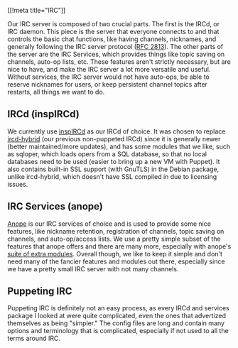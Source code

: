 [[!meta title="IRC"]]

Our IRC server is composed of two crucial parts. The first is the IRCd, or IRC
daemon. This piece is the server that everyone connects to and that controls
the basic chat functions, like having channels, nicknames, and generally
following the IRC server protocol ([RFC 2813][rfc2813]). The other parts of the
server are the IRC Services, which provides things like topic saving on
channels, auto-op lists, etc. These features aren't strictly necessary, but are
nice to have, and make the IRC server a lot more versatile and useful. Without
services, the IRC server would not have auto-ops, be able to reserve nicknames
for users, or keep persistent channel topics after restarts, all things we want
to do.

## IRCd (inspIRCd)

We currently use [inspIRCd][inspircd] as our IRCd of choice. It was chosen to
replace [ircd-hybrid][ircd-hybrid] (our previous non-puppeted IRCd) since it is
generally newer (better maintained/more updates), and has some modules that we
like, such as sqloper, which loads opers from a SQL database, so that no local
databases need to be used (easier to bring up a new VM with Puppet).  It also
contains built-in SSL support (with GnuTLS) in the Debian package, unlike
ircd-hybrid, which doesn't have SSL compiled in due to licensing issues.

## IRC Services (anope)

[Anope][anope] is our IRC services of choice and is used to provide some nice
features, like nickname retention, registration of channels, topic saving on
channels, and auto-op/access lists. We use a pretty simple subset of the
features that anope offers and there are many more, especially with anope's
[suite of extra modules][anope-modules]. Overall though, we like to keep it
simple and don't need many of the fancier features and modules out there,
especially since we have a pretty small IRC server with not many channels.

## Puppeting IRC

Puppeting IRC is definitely not an easy process, as every IRCd and services
package I looked at were quite complicated, even the ones that advertized
themselves as being "simpler." The config files are long and contain many
options and terminology that is complicated, especially if not used to all the
terms around IRC.


[rfc2813]: https://tools.ietf.org/html/rfc2813
[inspircd]: http://www.inspircd.org
[ircd-hybrid]: http://www.ircd-hybrid.org
[anope]: https://www.anope.org
[anope-modules]: https://modules.anope.org
